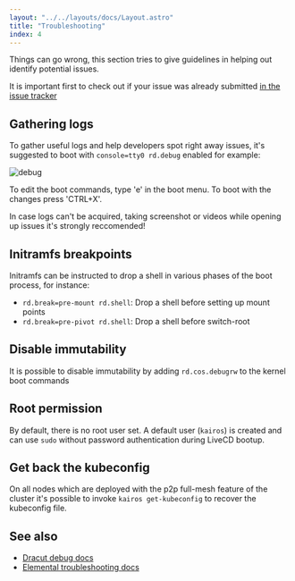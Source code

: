 ```yaml
---
layout: "../../layouts/docs/Layout.astro"
title: "Troubleshooting"
index: 4
---
```


Things can go wrong, this section tries to give guidelines in helping out identify potential issues.

It is important first to check out if your issue was already submitted [in the issue tracker](https://github.com/kairos-io/kairos/issues)

## Gathering logs

To gather useful logs and help developers spot right away issues, it's suggested to boot with `console=tty0 rd.debug` enabled for example:

![debug](https://user-images.githubusercontent.com/2420543/191934926-7d4ac908-9a4c-4ef4-9891-75820e6b8fe6.gif)

To edit the boot commands, type 'e' in the boot menu. To boot with the changes press 'CTRL+X'.

In case logs can't be acquired, taking screenshot or videos while opening up issues it's strongly reccomended!

## Initramfs breakpoints

Initramfs can be instructed to drop a shell in various phases of the boot process, for instance:

- `rd.break=pre-mount rd.shell`: Drop a shell before setting up mount points
- `rd.break=pre-pivot rd.shell`: Drop a shell before switch-root

## Disable immutability

It is possible to disable immutability by adding `rd.cos.debugrw` to the kernel boot commands

## Root permission

By default, there is no root user set. A default user (`kairos`) is created and can use `sudo` without password authentication during LiveCD bootup.

## Get back the kubeconfig

On all nodes which are deployed with the p2p full-mesh feature of the cluster it's possible to invoke `kairos get-kubeconfig` to recover the kubeconfig file.

## See also

- [Dracut debug docs](https://fedoraproject.org/wiki/How_to_debug_Dracut_problems)
- [Elemental troubleshooting docs](https://rancher.github.io/elemental-toolkit/docs/reference/troubleshooting/)
